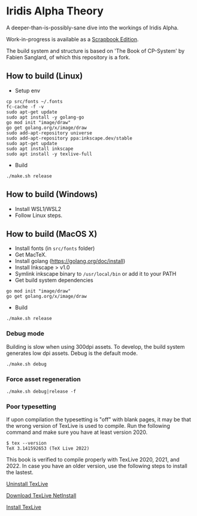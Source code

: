 # Iridis Alpha Theory

A deeper-than-is-possibly-sane dive into the workings of Iridis Alpha.

Work-in-progress is available as a [Scrapbook Edition](out/iatheory_scrapbook.pdf).

The build system and structure is based on 'The Book of CP-System' by Fabien Sanglard, of which this repository is a fork.

## How to build (Linux)

- Setup env
```
cp src/fonts ~/.fonts
fc-cache -f -v
sudo apt-get update
sudo apt install -y golang-go
go mod init "image/draw"
go get golang.org/x/image/draw
sudo add-apt-repository universe
sudo add-apt-repository ppa:inkscape.dev/stable
sudo apt-get update
sudo apt install inkscape
sudo apt install -y texlive-full
```

- Build
```
./make.sh release
```

## How to build (Windows)

- Install WSL1/WSL2
- Follow Linux steps.

## How to build (MacOS X)
- Install fonts (in `src/fonts` folder)
- Get MacTeX.
- Install golang (https://golang.org/doc/install)
- Install Inkscape > v1.0
- Symlink inkscape binary to `/usr/local/bin` or add it to your PATH
- Get build system dependencies 
```
go mod init "image/draw"
go get golang.org/x/image/draw
```
- Build
```
./make.sh release
```



### Debug mode

Building is slow when using 300dpi assets. To develop, the build system generates low dpi assets. 
Debug is the default mode.

```
./make.sh debug
```

### Force asset regeneration
```
./make.sh debug|release -f
```

### Poor typesetting

If upon compilation the typesetting is "off" with blank pages, it may be that the wrong version of TexLive is used to compile. Run the following command and make sure you have at least version 2020.

```
$ tex --version
TeX 3.141592653 (TeX Live 2022)
```

This book is verified to compile properly with TexLive 2020, 2021, and 2022. In case you have an older version, use the following steps to install the lastest.

[Uninstall TexLive](https://puttym.github.io/update-texlive)

[Download TexLive NetInstall](https://www.tug.org/texlive/acquire-netinstall.html)

[Install TexLive](https://www.tug.org/texlive/quickinstall.html)
